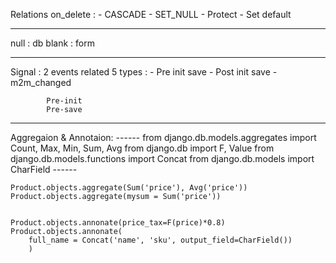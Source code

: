 Relations
on_delete :
    - CASCADE
    - SET_NULL
    - Protect
    - Set default

-----------------------

null  : db
blank : form

---------------------------------
Signal : 2 events related
    5 types :
        - Pre    init save
        - Post   init save
        - m2m_changed



            Pre-init
            Pre-save
-----------------------------------------
Aggregaion & Annotaion:
    ------
    from django.db.models.aggregates import Count, Max, Min, Sum, Avg
    from django.db import F, Value
    from django.db.models.functions import Concat
    from django.db.models import CharField
    ------

    Product.objects.aggregate(Sum('price'), Avg('price'))
    Product.objects.aggregate(mysum = Sum('price'))


    Product.objects.annonate(price_tax=F(price)*0.8)
    Product.objects.annonate(
        full_name = Concat('name', 'sku', output_field=CharField())
        )